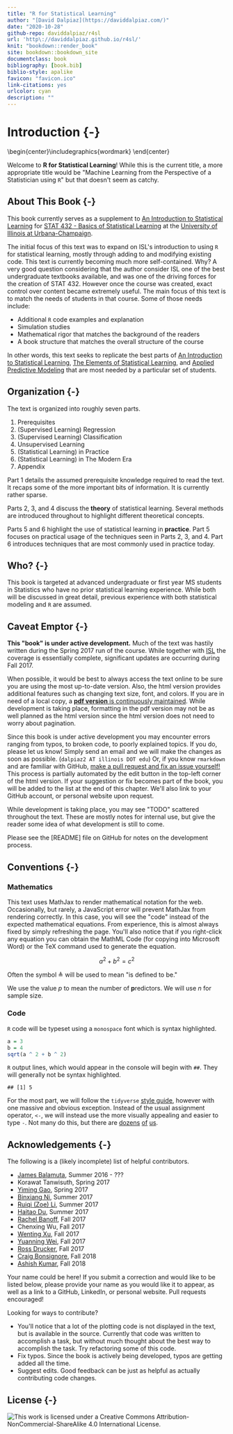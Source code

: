 ```yaml
--- 
title: "R for Statistical Learning"
author: "[David Dalpiaz](https://daviddalpiaz.com/)"
date: "2020-10-28"
github-repo: daviddalpiaz/r4sl
url: 'http\://daviddalpiaz.github.io/r4sl/'
knit: "bookdown::render_book"
site: bookdown::bookdown_site
documentclass: book
bibliography: [book.bib]
biblio-style: apalike
favicon: "favicon.ico"
link-citations: yes
urlcolor: cyan
description: ""
---
```




# Introduction {-}


\begin{center}\includegraphics{wordmark} \end{center}

Welcome to **R for Statistical Learning**! While this is the current title, a more appropriate title would be "Machine Learning from the Perspective of a Statistician using `R`" but that doesn't seem as catchy.

## About This Book {-}

This book currently serves as a supplement to [An Introduction to Statistical Learning](http://www-bcf.usc.edu/~gareth/ISL/) for [STAT 432 - Basics of Statistical Learning](https://go.illinois.edu/stat430) at the [University of Illinois at Urbana-Champaign](http://illinois.edu/).

The initial focus of this text was to expand on ISL's introduction to using `R` for statistical learning, mostly through adding to and modifying existing code. This text is currently becoming much more self-contained. Why? A very good question considering that the author consider ISL one of the best undergraduate textbooks available, and was one of the driving forces for the creation of STAT 432. However once the course was created, exact control over content became extremely useful. The main focus of this text is to match the needs of students in that course. Some of those needs include:

- Additional `R` code examples and explanation
- Simulation studies
- Mathematical rigor that matches the background of the readers
- A book structure that matches the overall structure of the course

In other words, this text seeks to replicate the best parts of [An Introduction to Statistical Learning](http://www-bcf.usc.edu/~gareth/ISL/), [The Elements of 
Statistical Learning](https://web.stanford.edu/~hastie/ElemStatLearn/), and [Applied Predictive Modeling](http://appliedpredictivemodeling.com/) that are most needed by a particular set of students.

## Organization {-}

The text is organized into roughly seven parts.

1. Prerequisites
2. (Supervised Learning) Regression
3. (Supervised Learning) Classification
4. Unsupervised Learning
5. (Statistical Learning) in Practice
6. (Statistical Learning) in The Modern Era
7. Appendix

Part 1 details the assumed prerequisite knowledge required to read the text. It recaps some of the more important bits of information. It is currently rather sparse.

Parts 2, 3, and 4 discuss the **theory** of statistical learning. Several methods are introduced throughout to highlight different theoretical concepts.

Parts 5 and 6 highlight the use of statistical learning in **practice**. Part 5 focuses on practical usage of the techniques seen in Parts 2, 3, and 4. Part 6 introduces techniques that are most commonly used in practice today.

## Who? {-}

This book is targeted at advanced undergraduate or first year MS students in Statistics who have no prior statistical learning experience. While both will be discussed in great detail, previous experience with both statistical modeling and `R` are assumed.

## Caveat Emptor {-}

**This "book" is under active development.** Much of the text was hastily written during the Spring 2017 run of the course. While together with [ISL](http://www-bcf.usc.edu/~gareth/ISL/) the coverage is essentially complete, significant updates are occurring during Fall 2017.

When possible, it would be best to always access the text online to be sure you are using the most up-to-date version. Also, the html version provides additional features such as changing text size, font, and colors. If you are in need of a local copy, a [**pdf version** is continuously maintained](http://daviddalpiaz.github.io/r4sl/r4sl.pdf). While development is taking place, formatting in the pdf version may not be as well planned as the html version since the html version does not need to worry about pagination.

Since this book is under active development you may encounter errors ranging from typos, to broken code, to poorly explained topics. If you do, please let us know! Simply send an email and we will make the changes as soon as possible. (`dalpiaz2 AT illinois DOT edu`) Or, if you know `rmarkdown` and are familiar with GitHub, [make a pull request and fix an issue yourself!](https://github.com/daviddalpiaz/r4sl) This process is partially automated by the edit button in the top-left corner of the html version. If your suggestion or fix becomes part of the book, you will be added to the list at the end of this chapter. We'll also link to your GitHub account, or personal website upon request.

While development is taking place, you may see "TODO" scattered throughout the text. These are mostly notes for internal use, but give the reader some idea of what development is still to come.

Please see the [README] file on GitHub for notes on the development process.

## Conventions {-}

### Mathematics

This text uses MathJax to render mathematical notation for the web. Occasionally, but rarely, a JavaScript error will prevent MathJax from rendering correctly. In this case, you will see the "code" instead of the expected mathematical equations. From experience, this is almost always fixed by simply refreshing the page. You'll also notice that if you right-click any equation you can obtain the MathML Code (for copying into Microsoft Word) or the TeX command used to generate the equation.

$$
a^2 + b^2 = c^2
$$

Often the symbol $\triangleq$ will be used to mean "is defined to be."

We use the value $p$ to mean the number of **p**redictors. We will use $n$ for sample size.

### Code

`R` code will be typeset using a `monospace` font which is syntax highlighted.


```r
a = 3
b = 4
sqrt(a ^ 2 + b ^ 2)
```

`R` output lines, which would appear in the console will begin with `##`. They will generally not be syntax highlighted.


```
## [1] 5
```

For the most part, we will follow the `tidyverse` [style guide](https://style.tidyverse.org/), however with one massive and obvious exception. Instead of the usual assignment operator, `<-`, we will instead use the more visually appealing and easier to type `-`. Not many do this, but there are [dozens](https://github.com/coatless/errorist) [of](https://github.com/yihui/knitr) [us](https://github.com/csgillespie/efficientR).

## Acknowledgements {-}

The following is a (likely incomplete) list of helpful contributors.

- [James Balamuta](http://www.thecoatlessprofessor.com/), Summer 2016 - ??? 
- Korawat Tanwisuth, Spring 2017
- [Yiming Gao](https://www.linkedin.com/in/yiming-gao), Spring 2017
- [Binxiang Ni](https://github.com/binxiangni), Summer 2017
- [Ruiqi (Zoe) Li](https://github.com/ruiqili2), Summer 2017
- [Haitao Du](https://www.linkedin.com/in/haitao-du-32a28220/), Summer 2017
- [Rachel Banoff](https://www.linkedin.com/in/rachelbanoff/%E2%80%8B), Fall 2017
- Chenxing Wu, Fall 2017
- [Wenting Xu](https://www.linkedin.com/in/wenting-xu-16b548117/), Fall 2017
- [Yuanning Wei](https://www.linkedin.com/in/yuanning-wei-79b9a4138/), Fall 2017
- [Ross Drucker](https://www.linkedin.com/in/ross-drucker/), Fall 2017
- [Craig Bonsignore](https://github.com/cbonsig), Fall 2018
- [Ashish Kumar](https://github.com/ak-org), Fall 2018

Your name could be here! If you submit a correction and would like to be listed below, please provide your name as you would like it to appear, as well as a link to a GitHub, LinkedIn, or personal website. Pull requests encouraged!

Looking for ways to contribute? 

- You'll notice that a lot of the plotting code is not displayed in the text, but is available in the source. Currently that code was written to accomplish a task, but without much thought about the best way to accomplish the task. Try refactoring some of this code.
- Fix typos. Since the book is actively being developed, typos are getting added all the time.
- Suggest edits. Good feedback can be just as helpful as actually contributing code changes.

## License {-}

![This work is licensed under a [Creative Commons Attribution-NonCommercial-ShareAlike 4.0 International License](http://creativecommons.org/licenses/by-nc-sa/4.0/).](images/cc.png)
